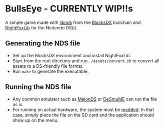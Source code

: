 # BullsEye - CURRENTLY WIP!!s

A simple game made with [libnds](https://github.com/blocksds/libnds) from the [BlocksDS](https://github.com/blocksds) toolchain and [NightFoxLib](https://github.com/knightfox75/nds_nflib) for the Nintendo DS(i).

## Generating the NDS file
- Set up the BlocksDS environment and install NightFoxLib.
- Start from the root directory and run `./assets/convert.sh` to convert all assets to a DS-friendly file format.
- Run `make` to generate the executable.

## Running the NDS file
- Any common emulator such as [MelonDS](https://melonds.kuribo64.net/) or [DeSmuME](http://desmume.org/) can run the file as is.
- For running on actual hardware, the system must be [modded](https://dsi.cfw.guide/). In that case, simply place the file on the SD card and the application should show up on the menu.